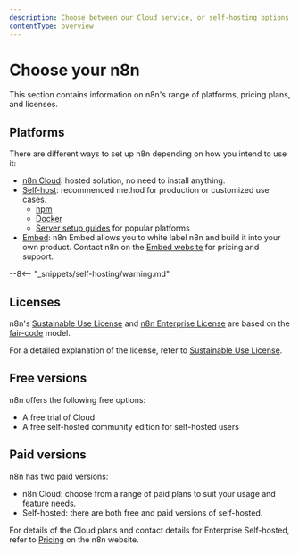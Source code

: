 ```yaml
---
description: Choose between our Cloud service, or self-hosting options. Learn more about licenses and n8n payment plans.
contentType: overview
---
```


# Choose your n8n

This section contains information on n8n's range of platforms, pricing plans, and licenses.

## Platforms

There are different ways to set up n8n depending on how you intend to use it:

* [n8n Cloud](/manage-cloud/overview.md): hosted solution, no need to install anything.
* [Self-host](/hosting/index.md): recommended method for production or customized use cases.
	* [npm](/hosting/installation/npm.md)
	* [Docker](/hosting/installation/docker.md)
	* [Server setup guides](/hosting/installation/server-setups/index.md) for popular platforms
* [Embed](/embed/index.md): n8n Embed allows you to white label n8n and build it into your own product. Contact n8n on the [Embed website](https://n8n.io/embed/) for pricing and support.

--8<-- "_snippets/self-hosting/warning.md"


## Licenses

n8n's [Sustainable Use License](https://github.com/n8n-io/n8n/blob/master/LICENSE.md) and [n8n Enterprise License](https://github.com/n8n-io/n8n/blob/master/LICENSE_EE.md) are based on the [fair-code](https://faircode.io/) model.

For a detailed explanation of the license, refer to [Sustainable Use License](/sustainable-use-license.md).

## Free versions

n8n offers the following free options:

* A free trial of Cloud
* A free self-hosted community edition for self-hosted users

## Paid versions

n8n has two paid versions:

* n8n Cloud: choose from a range of paid plans to suit your usage and feature needs.
* Self-hosted: there are both free and paid versions of self-hosted.

For details of the Cloud plans and contact details for Enterprise Self-hosted, refer to [Pricing](https://n8n.io/pricing/) on the n8n website.

